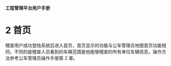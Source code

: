 **工程管理平台用户手册**

# 2  首页 #
稽查用户成功登陆系统后进入首页，首页显示的功能与公车管理员地图首页功能相同，不同的是稽查人员看到的车辆范围是他能够稽查的所有单位车辆信息。操作方法参考公车管理员操作手册第 2 章。


